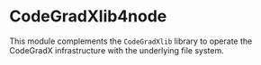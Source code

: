 # CodeGradXlib4node

This module complements the `CodeGradXlib` library to operate the
CodeGradX infrastructure with the underlying file system.
